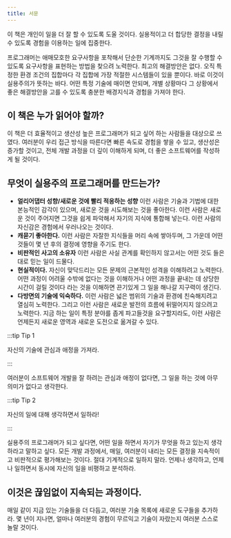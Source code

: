 ```yaml
---
title: 서문
---
```


이 책은 개인이 일을 더 잘 할 수 있도록 도울 것이다. 실용적이고 더 합당한 결정을 내릴 수 있도록 경험을 이용하는 일에 집중한다.

프로그래머는 애매모호한 요구사항을 포착해서 단순한 기계까지도 그것을 잘 수행할 수 있도록 요구사항을 표현하는 방법을 찾으려 노력한다. 최고의 해결방안은 없다. 오직 특정한 환경 조건의 집합마다 각 집합에 가장 적절한 시스템들이 있을 뿐이다. 바로 이것이 실용주의가 뜻하는 바다. 어떤 특정 기술에 매이면 안되며, 개별 상황마다 그 상황에서 좋은 해결방안을 고를 수 있도록 충분한 배경지식과 경험을 가져야 한다.

## 이 책은 누가 읽어야 할까?

이 책은 더 효율적이고 생산성 높은 프로그래머가 되고 싶어 하는 사람들을 대상으로 쓰였다. 여러분이 우리 접근 방식을 따른다면 빠른 속도로 경험을 쌓을 수 있고, 생산성은 증가할 것이고, 전체 개발 과정을 더 깊이 이해하게 되며, 더 좋은 소프트웨어를 작성하게 될 것이다.

## 무엇이 실용주의 프로그래머를 만드는가?

- **얼리어댑터 성향/새로운 것에 빨리 적응하는 성향**
  이런 사람은 기술과 기법에 대한 본능적인 감각이 있으며, 새로운 것을 시도해보는 것을 좋아한다. 이런 사람은 새로운 것이 주어지면 그것을 쉽게 파악해서 자기의 지식에 통합해 넣는다. 이런 사람의 자신감은 경험에서 우러나오는 것이다.
- **캐묻기 좋아한다.**
  이런 사람은 자잘한 지식들을 머리 속에 쌓아두며, 그 가운데 어떤 것들이 몇 년 후의 결정에 영향을 주기도 한다.
- **비판적인 사고의 소유자**
  이런 사람은 사실 관계를 확인하지 않고서는 어떤 것도 들은 대로 믿는 일이 드물다.
- **현실적이다.**
  자신이 맞닥드리는 모든 문제의 근본적인 성격을 이해하려고 노력한다. 어떤 과정이 어려울 수밖에 없다는 것을 이해하거나 어떤 과정을 끝내는 데 상당한 시간이 걸릴 것이다 라는 것을 이해하면 끈기있게 그 일을 해나갈 지구력이 생긴다.
- **다방면의 기술에 익숙하다.**
  이런 사람은 넓은 범위의 기술과 환경에 친숙해지려고 열심히 노력한다. 그리고 이런 사람은 새로운 발전의 흐름에 뒤떨어지지 않으려고 노력한다. 지금 하는 일이 특정 분야를 좁게 파고들것을 요구할지라도, 이런 사람은 언제든지 새로운 영역과 새로운 도전으로 옮겨갈 수 있다.

:::tip Tip 1

자신의 기술에 관심과 애정을 가져라.

:::

여러분이 소프트웨어 개발을 잘 하려는 관심과 애정이 없다면, 그 일을 하는 것에 아무 의미가 없다고 생각한다.

:::tip Tip 2

자신의 일에 대해 생각하면서 일하라!

:::

실용주의 프로그래머가 되고 싶다면, 어떤 일을 하면서 자기가 무엇을 하고 있는지 생각하라고 말하고 싶다. 모든 개발 과정에서, 매일, 여러분이 내리는 모든 결정을 지속적이고 비판적으로 평가해보는 것이다. 절대 기계적으로 일하지 말라. 언제나 생각하고, 언제나 일하면서 동시에 자신의 일을 비평하고 분석하라.

## 이것은 끊임없이 지속되는 과정이다.

매일 같이 지금 있는 기술들을 더 다듬고, 여러분 기술 목록에 새로운 도구들을 추가하라. 몇 년이 지나면, 얼마나 여러분의 경험이 무르익고 기술이 자랐는지 여러분 스스로 놀랄 것이다.
